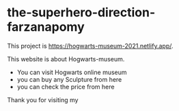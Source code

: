 # the-superhero-direction-farzanapomy

This project is https://hogwarts-museum-2021.netlify.app/.

This website is about Hogwarts-museum.
  * You can visit Hogwarts online museum
  * you can buy any Sculpture from here
  * you can check the price from here 

  Thank you for visiting my 

